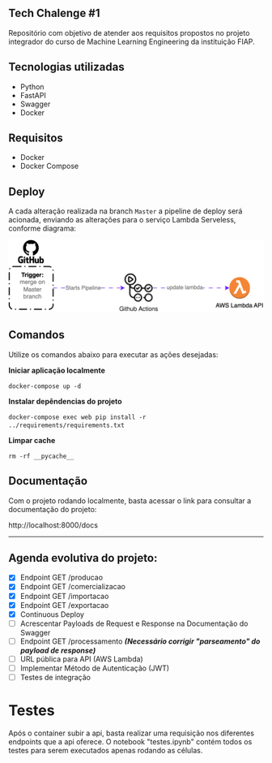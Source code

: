 ## Tech Chalenge #1
Repositório com objetivo de atender aos requisitos propostos no projeto integrador do curso de Machine Learning Engineering da instituição FIAP.

## Tecnologias utilizadas
- Python
- FastAPI
- Swagger
- Docker

## Requisitos
- Docker
- Docker Compose

## Deploy
A cada alteração realizada na branch `Master` a pipeline de deploy será acionada, enviando as alterações para o serviço Lambda Serveless, conforme diagrama:

![github-deploy-flow.svg](image%2Fgithub-deploy-flow.svg)

## Comandos
Utilize os comandos abaixo para executar as ações desejadas:

**Iniciar aplicação localmente**

```
docker-compose up -d
```

**Instalar depêndencias do projeto**

```
docker-compose exec web pip install -r ../requirements/requirements.txt
```

**Limpar cache**

```
rm -rf __pycache__
```

## Documentação
Com o projeto rodando localmente, basta acessar o link para consultar a documentação do projeto:

http://localhost:8000/docs
****

## Agenda evolutiva do projeto:
- [x] Endpoint GET /producao
- [x] Endpoint GET /comercializacao
- [x] Endpoint GET /importacao
- [x] Endpoint GET /exportacao
- [x] Continuous Deploy
- [ ] Acrescentar Payloads de Request e Response na Documentação do Swagger
- [ ] Endpoint GET /processamento ***(Necessário corrigir "parseamento" do payload de response)***
- [ ] URL pública para API (AWS Lambda)
- [ ] Implementar Método de Autenticação (JWT)
- [ ] Testes de integração

# Testes
Após o container subir a api, basta realizar uma requisição nos diferentes endpoints que a api oferece. O notebook "testes.ipynb" contém todos os testes para serem executados apenas rodando as células.

